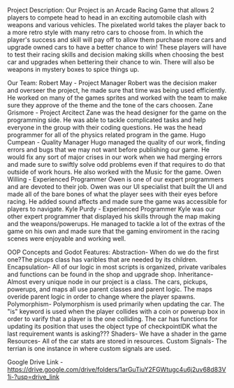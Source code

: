 Project Description:
Our Project is an Arcade Racing Game that allows 2 players to compete head to head in an exciting automobile clash with
weapons and various vehicles. The pixelated world takes the player back to a more retro style with many retro cars to choose
from. In which the player's success and skill will pay off to allow them purchase more cars and upgrade owned cars to have a
better chance to win! These players will have to test their racing skills and decision making skills when choosing the best 
car and upgrades when bettering their chance to win. There will also be weapons in mystery boxes to spice things up. 

Our Team:
	Robert May - Project Manager
		Robert was the decision maker and overseer the project, he made sure that time was being used efficiently. He 
		worked on many of the games sprites and worked with the team to make sure they approve of the theme and the 
		tone of the cars choosen. 
	Zane Grismore - Project Arcitect
		Zane was the head designer for the game on the programming side. He was able to tackle complicated tasks and help everyone in the group with their coding questions. He was the head programmer for all of the physics related program in the game. 
	Hugo Cumpean - Quality Manager 
		Hugo managed the quality of our work, finding errors and bugs that we may not want before publishing our game. He 
		would fix any sort of major crises in our work when we had merging errors and made sure to swiftly solve odd 
		problems even if that requires to do that outside of work hours. He also worked with the Music for the game. 
	Owen Willing - Experienced Programmer
		Owen is one of our expert programmers and are devoted to their job. Owen was our UI specialist that built the UI 
		and made all of the bare bones of what the player sees with their eyes before racing. He added sound affects and 
		made sure the game was accessible for players to navigate. 
	Kyle Purdy - Experienced Programmer
		Kyle was our other expert programmer that displayed his skills through the map making and the weapons/powerups.
		He managed to tackle a lot of the extras of the game on his own and made sure that the gaming enviroment in the 
		racing scenes were enjoyable and working well. 

OOP Concepts and Godot Features:
	Abstraction- When do we do the first one?The picups class has varibles that are needed by its children.
	Encapsulation- All of our logic in most scripts is organized, private varibales and functions can be found in the shop and upgrade shop.
	Inheritance- Almost every unique node in our project is a class. The cars, pickups, powerups, and maps all use parent classes and parent logic. The maps overide parent logic in order to change where the player spawns.
	Polymorphism- Polymorphism is used primarily when updating the car. The "is" keyword is used when the player collides with a coin or powerup box in order to varify that a player is the one colliding. The car has functions for updating its position that uses the object type of checkpointIDK what the last requirement wants is asking???
	Shaders- We have a shader in the game 
	Resources- All of the car stats are stored in resources.
	Custom Signals- The terrian is one instance in where custom signals are used.
	
	
Google Drive Link - https://drive.google.com/drive/folders/1arGuTiuY2FGWtugc4u6j2uv68d83V1i-?usp=drive_link
	
